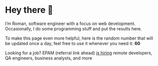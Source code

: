 # Hey there 👋

I’m Roman, software engineer with a focus on web development. Occasionally, I do
some programming stuff and put the results here.

To make this page even more helpful, here is the random number that will be
updated once a day, feel free to use it whenever you need it: **60**

Looking for a job? EPAM (referral link ahead) [is hiring](https://epa.ms/RomanGusev) remote developers,
QA engineers, business analysts, and more

